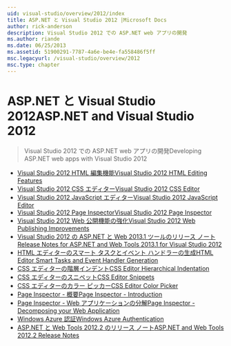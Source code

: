 ```yaml
---
uid: visual-studio/overview/2012/index
title: ASP.NET と Visual Studio 2012 |Microsoft Docs
author: rick-anderson
description: Visual Studio 2012 での ASP.NET web アプリの開発
ms.author: riande
ms.date: 06/25/2013
ms.assetid: 51900291-7787-4a6e-be4e-fa558486f5ff
msc.legacyurl: /visual-studio/overview/2012
msc.type: chapter
---
```

<a name="aspnet-and-visual-studio-2012"></a><span data-ttu-id="10acc-103">ASP.NET と Visual Studio 2012</span><span class="sxs-lookup"><span data-stu-id="10acc-103">ASP.NET and Visual Studio 2012</span></span>
====================
> <span data-ttu-id="10acc-104">Visual Studio 2012 での ASP.NET web アプリの開発</span><span class="sxs-lookup"><span data-stu-id="10acc-104">Developing ASP.NET web apps with Visual Studio 2012</span></span>


- [<span data-ttu-id="10acc-105">Visual Studio 2012 HTML 編集機能</span><span class="sxs-lookup"><span data-stu-id="10acc-105">Visual Studio 2012 HTML Editing Features</span></span>](visual-studio-2012-html-editing-features.md)
- [<span data-ttu-id="10acc-106">Visual Studio 2012 CSS エディター</span><span class="sxs-lookup"><span data-stu-id="10acc-106">Visual Studio 2012 CSS Editor</span></span>](visual-studio-2012-css-editor.md)
- [<span data-ttu-id="10acc-107">Visual Studio 2012 JavaScript エディター</span><span class="sxs-lookup"><span data-stu-id="10acc-107">Visual Studio 2012 JavaScript Editor</span></span>](visual-studio-2012-javascript-editor.md)
- [<span data-ttu-id="10acc-108">Visual Studio 2012 Page Inspector</span><span class="sxs-lookup"><span data-stu-id="10acc-108">Visual Studio 2012 Page Inspector</span></span>](visual-studio-2012-page-inspector.md)
- [<span data-ttu-id="10acc-109">Visual Studio 2012 Web 公開機能の強化</span><span class="sxs-lookup"><span data-stu-id="10acc-109">Visual Studio 2012 Web Publishing Improvements</span></span>](visual-studio-2012-web-publishing-improvements.md)
- [<span data-ttu-id="10acc-110">Visual Studio 2012 の ASP.NET と Web 2013.1 ツールのリリース ノート</span><span class="sxs-lookup"><span data-stu-id="10acc-110">Release Notes for ASP.NET and Web Tools 2013.1 for Visual Studio 2012</span></span>](aspnet-and-web-tools-20131-for-visual-studio-2012.md)
- [<span data-ttu-id="10acc-111">HTML エディターのスマート タスクとイベント ハンドラーの生成</span><span class="sxs-lookup"><span data-stu-id="10acc-111">HTML Editor Smart Tasks and Event Handler Generation</span></span>](visual-studio-vnext-videos-html-editor-smart-tasks-and-event-handler-generation.md)
- [<span data-ttu-id="10acc-112">CSS エディターの階層インデント</span><span class="sxs-lookup"><span data-stu-id="10acc-112">CSS Editor Hierarchical Indentation</span></span>](visual-studio-vnext-videos-css-editor-hierarchical-indentation.md)
- [<span data-ttu-id="10acc-113">CSS エディターのスニペット</span><span class="sxs-lookup"><span data-stu-id="10acc-113">CSS Editor Snippets</span></span>](visual-studio-vnext-videos-css-editor-snippets.md)
- [<span data-ttu-id="10acc-114">CSS エディターのカラー ピッカー</span><span class="sxs-lookup"><span data-stu-id="10acc-114">CSS Editor Color Picker</span></span>](visual-studio-vnext-videos-css-editor-color-picker.md)
- [<span data-ttu-id="10acc-115">Page Inspector - 概要</span><span class="sxs-lookup"><span data-stu-id="10acc-115">Page Inspector - Introduction</span></span>](visual-studio-vnext-videos-page-inspector-introduction.md)
- [<span data-ttu-id="10acc-116">Page Inspector - Web アプリケーションの分解</span><span class="sxs-lookup"><span data-stu-id="10acc-116">Page Inspector - Decomposing your Web Application</span></span>](visual-studio-vnext-videos-page-inspector-decomposing-your-web-application.md)
- [<span data-ttu-id="10acc-117">Windows Azure 認証</span><span class="sxs-lookup"><span data-stu-id="10acc-117">Windows Azure Authentication</span></span>](windows-azure-authentication.md)
- [<span data-ttu-id="10acc-118">ASP.NET と Web Tools 2012.2 のリリース ノート</span><span class="sxs-lookup"><span data-stu-id="10acc-118">ASP.NET and Web Tools 2012.2 Release Notes</span></span>](aspnet-and-web-tools-20122-release-notes-rtw.md)
